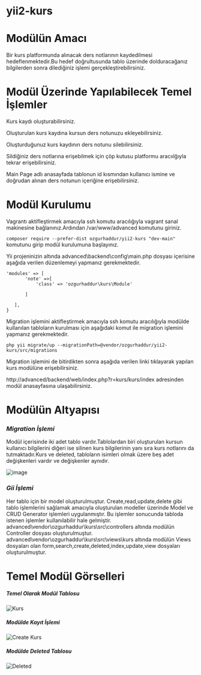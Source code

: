 # yii2-kurs
# Modülün Amacı
Bir kurs platformunda alınacak ders notlarının kaydedilmesi hedeflenmektedir.Bu hedef doğrultusunda tablo üzerinde dolduracağanız bilgilerden sonra dilediğiniz işlemi gerçekleştirebilirsiniz.
# Modül Üzerinde Yapılabilecek Temel İşlemler
Kurs kaydı oluşturabilirsiniz.

Oluşturulan kurs kaydına kursun ders notunuzu ekleyebilirsiniz.

Oluşturduğunuz kurs kaydının ders notunu silebilirsiniz.

Sildiğiniz ders notlarına erişebilmek için çöp kutusu platformu aracıılğıyla tekrar erişebilirsiniz.

Main Page adlı anasayfada tablonun id kısmından kullanıcı ismine ve doğrudan alınan ders notunun içeriğine erişebilirsiniz.
# Modül Kurulumu
Vagrantı aktifleştirmek amacıyla ssh komutu aracılığıyla vagrant sanal makinesine bağlanınız.Ardından /var/www/advanced komutunu giriniz.

`composer require --prefer-dist ozgurhaddur/yii2-kurs "dev-main"` komutunu girip modül kurulumuna başlayınız.

Yii projeninizin altında advanced\backend\config\main.php dosyası içerisine aşağıda verilen düzenlemeyi yapmanız gerekmektedir.

 ```
 'modules' => [
        'note' =>[
            'class' => 'ozgurhaddur\kurs\Module'
          
        ]

    ],
}
```
Migration işlemini aktifleştirmek amacıyla ssh komutu aracılığıyla modülde kullanılan tabloların kurulması için aşağıdaki komut ile migration işlemini yapmanız gerekmektedir.

`php yii migrate/up --migrationPath=@vendor/ozgurhaddur/yii2-kurs/src/migrations`

Migration işlemini de bitirdikten sonra aşağıda verilen linki tıklayarak yapılan kurs modülüne erişebilirsiniz.

http://advanced/backend/web/index.php?r=kurs/kurs/index adresinden modül anasayfasına ulaşabilirsiniz.
# Modülün Altyapısı
### *Migration İşlemi*
Modül içerisinde iki adet tablo vardır.Tablolardan biri oluşturulan kursun kullanıcı bilgilerini diğeri ise silinen kurs bilgilerinin yanı sıra kurs notlarını da tutmaktadır.Kurs ve deleted, tabloların isimleri olmak üzere beş adet değişkenleri vardır ve değişkenler aynıdır.

![image](https://user-images.githubusercontent.com/73740709/104809633-afa47600-57ff-11eb-85c7-74328f761be8.png)

### *Gii İşlemi*
Her tablo için bir model oluşturulmuştur.
Create,read,update,delete gibi tablo işlemlerini sağlamak amacıyla oluşturulan modeller üzerinde Model ve CRUD Generator işlemleri uygulanmıştır.
Bu işlemler sonucunda tabloda istenen işlemler kullanılabilir hale gelmiştir.
advanced\vendor\ozgurhaddur\kurs\src\controllers altında modülün Controller dosyası oluşturulmuştur.
advanced\vendor\ozgurhaddur\kurs\src\views\kurs altında modülün Views dosyaları olan form,search,create,deleted,index,update,view dosyaları oluşturulmuştur.

# Temel Modül Görselleri
##### *Temel Olarak Modül Tablosu*
![Kurs](https://user-images.githubusercontent.com/73740709/104808996-1bd0ab00-57fb-11eb-87ca-084da328093e.png)
##### *Modülde Kayıt İşlemi*
![Create Kurs](https://user-images.githubusercontent.com/73740709/104809017-49b5ef80-57fb-11eb-9bc0-0dd7f127be43.png)
##### *Modülde Deleted Tablosu*
![Deleted](https://user-images.githubusercontent.com/73740709/104809053-81249c00-57fb-11eb-87bd-cb59f1e52c20.png)
